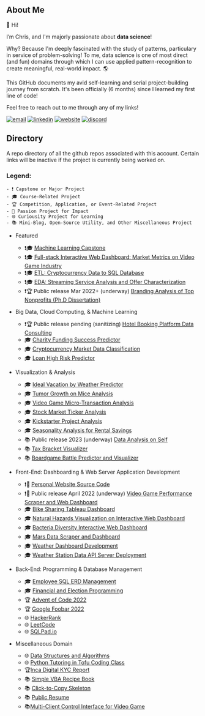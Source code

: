 ## About Me

👋 Hi! 

I’m Chris, and I'm majorly passionate about **data science**!

Why? Because I'm deeply fascinated with the study of patterns, particulary in service of problem-solving! To me, data science is one of most direct (and fun) domains through which I can use applied pattern-recognition to create meaningful, real-world impact. 🌎 

This GitHub documents my avid self-learning and serial project-building journey from scratch. It's been officially (6 months) since I learned my first line of code!

Feel free to reach out to me through any of my links!

[![email](https://img.shields.io/badge/Gmail-D14836?style=for-the-badge&logo=gmail&logoColor=white)](mailto:christopherdenq@gmail.com) [![linkedin](https://img.shields.io/badge/LinkedIn-0077B5?style=for-the-badge&logo=linkedin&logoColor=white)](https://www.linkedin.com/in/christopherdenq/) [![website](https://img.shields.io/badge/Blogger-FF5722?style=for-the-badge&logo=blogger&logoColor=white)](https://cdenq.github.io/) [![discord](https://img.shields.io/badge/Discord-7289DA?style=for-the-badge&logo=discord&logoColor=white)](https://discordapp.com/users/122537517835616257)

## Directory

A repo directory of all the github repos associated with this account. Certain links will be inactive if the project is currently being worked on. 

### Legend: 
    - ❗ Capstone or Major Project
    - 🎓 Course-Related Project
    - 🏆 Competition, Application, or Event-Related Project
    - 💙 Passion Project for Impact
    - 🌐 Curiousity Project for Learning
    - 📚 Mini-Blog, Open-Source Utility, and Other Miscellaneous Project 

- Featured
    - ❗🎓 [Machine Learning Capstone](https://github.com/cdenq/mushroom-edibility-predictor-web-app)
    - ❗🎓 [Full-stack Interactive Web Dashboard: Market Metrics on Video Game Industry](https://github.com/cdenq/web-dashboard-of-video-game-industry)
    - ❗🎓 [ETL: Cryptocurrency Data to SQL Database](https://github.com/cdenq/etl-pipeline-on-crypto-data)
    - ❗🎓 [EDA: Streaming Service Analysis and Offer Characterization](https://github.com/cdenq/streaming-service-analysis-and-offer-characterization)
    - ❗🏆 Public release Mar 2022+ (underway) [Branding Analysis of Top Nonprofits (Ph.D Dissertation)](https://github.com/cdenq/branding-analysis-of-top-nonprofit-phd-dissertation)

- Big Data, Cloud Computing, & Machine Learning
    - ❗🏆 Public release pending (sanitizing) [Hotel Booking Platform Data Consulting](https://github.com/cdenq/hotel-booking-platform-data-consulting)
    - 🎓 [Charity Funding Success Predictor](https://github.com/cdenq/charity-funding-success-predictor)
    - 🎓 [Cryptocurrency Market Data Classification](https://github.com/cdenq/cryptocurrency-market-data-classification)
    - 🎓 [Loan High Risk Predictor](https://github.com/cdenq/loan-high-risk-predicter)

- Visualization & Analysis
    - 🎓 [Ideal Vacation by Weather Predictor](https://github.com/cdenq/ideal-vacation-by-weather-predictor)
    - 🎓 [Tumor Growth on Mice Analysis](https://github.com/cdenq/tumor-growth-on-mice-analysis)
    - 🎓 [Video Game Micro-Transaction Analysis](https://github.com/cdenq/video-game-micro-transaction-analysis)
    - 🎓 [Stock Market Ticker Analysis](https://github.com/cdenq/stock-market-ticker-analysis)
    - 🎓 [Kickstarter Project Analysis](https://github.com/cdenq/kickstarter-project-analysis)
    - 🎓 [Seasonality Analysis for Rental Savings](https://github.com/cdenq/seasonality-analysis-for-rental-savings)
    - 📚 Public release 2023 (underway) [Data Analysis on Self](https://github.com/cdenq/data-analysis-on-myself-p1)
    - 📚 [Tax Bracket Visualizer](https://github.com/cdenq/tax-bracket-visualization)
    - 📚 [Boardgame Battle Predictor and Visualizer](https://github.com/cdenq/boardgame-battle-predictor-visualizer)

- Front-End: Dashboarding & Web Server Application Development
    - ❗💙 [Personal Website Source Code](https://github.com/cdenq/cdenq.github.io)
    - ❗💙 Public release April 2022 (underway) [Video Game Performance Scraper and Web Dashboard](https://github.com/cdenq/video-game-performance-scraper-and-web-dashboard)
    - 🎓 [Bike Sharing Tableau Dashboard](https://github.com/cdenq/bike-sharing-tableau-dashboard) 
    - 🎓 [Natural Hazards Visualization on Interactive Web Dashboard](https://github.com/cdenq/natural-hazard-visualization-interactive-web-dashboard)
    - 🎓 [Bacteria Diversity Interactive Web Dashboard](https://github.com/cdenq/bacteria-diversity-interactive-web-dashboard)
    - 🎓 [Mars Data Scraper and Dashboard](https://github.com/cdenq/mars-data-scraper-and-dashboard)
    - 🎓 [Weather Dashboard Development](https://github.com/cdenq/web-dashboard-on-weather-data) 
    - 🎓 [Weather Station Data API Server Deployment](https://github.com/cdenq/weather-station-data-api-deployment)

- Back-End: Programming & Database Management
    - 🎓 [Employee SQL ERD Management](https://github.com/cdenq/employee-sql-erd-management)
    - 🎓 [Financial and Election Programming](https://github.com/cdenq/financial-and-election-data-programming)
    - 🏆 [Advent of Code 2022](https://github.com/cdenq/my-advent-of-code-2021-solves)
    - 🏆 [Google Foobar 2022](https://github.com/cdenq/my-google-foobar-solves)
    - 🌐 [HackerRank](https://github.com/cdenq/my-hackerrank-solves)
    - 🌐 [LeetCode](https://github.com/cdenq/my-leetcode-solves)
    - 🌐 [SQLPad.io](https://github.com/cdenq/my-sqlpad-io-solves)

- Miscellaneous Domain
    - 🌐 [Data Structures and Algorithms](https://github.com/cdenq/my-ds-algo-repo)
    - 🌐 [Python Tutoring in Tofu Coding Class](https://github.com/cdenq/tofu-coding-class)
    - 🏆[Inca Digital KYC Report](https://github.com/cdenq/inca-digital-remittance-kyc-report)
    - 📚 [Simple VBA Recipe Book](https://github.com/cdenq/simple-vba-recipe-book)
    - 📚 [Click-to-Copy Skeleton](https://github.com/cdenq/click-to-copy-skeleton)
    - 📚 [Public Resume](https://github.com/cdenq/denq-resume)
    - 📚[Multi-Client Control Interface for Video Game](https://github.com/cdenq/videogame-multi-client-control-interface)
